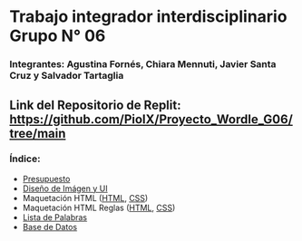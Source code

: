 #  Trabajo integrador interdisciplinario Grupo N° 06
### Integrantes: Agustina Fornés, Chiara Mennuti, Javier Santa Cruz y Salvador Tartaglia

## Link del Repositorio de Replit: https://github.com/PioIX/Proyecto_Wordle_G06/tree/main

### Índice:

- <a href="Presupuesto.md"> Presupuesto </a>
- <a href="UI.md"> Diseño de Imágen y UI </a> 
- Maquetación HTML (<a href="index.html">HTML</a>, <a href="style.css">CSS</a>)
- Maquetación HTML Reglas (<a href="reglas.html">HTML</a>, <a href="reglas.css">CSS</a>)
- <a href="Lista de palabras.md"> Lista de Palabras</a> 
- <a href="Wordle_BD.db"> Base de Datos</a> 

